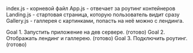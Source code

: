 index.js - корневой файл
App.js - отвечает за роутинг контейнеров
Landing.js - стартовая страница, которую пользователь видит сразу
Gallery.js - галлерея с картинками, попасть на неё можно с лендинга.


Goal 1. Запустить приложение на дев сервере. (готово)
Goal 2. Отображать лендинг и галлерею. (готово)
Goal 3. Подключить роутинг. (готово)
